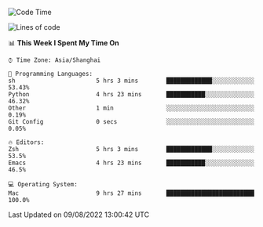 <!--START_SECTION:waka-->
![Code Time](http://img.shields.io/badge/Code%20Time-761%20hrs%2055%20mins-blue)

![Lines of code](https://img.shields.io/badge/From%20Hello%20World%20I%27ve%20Written-22%20Thousand%20lines%20of%20code-blue)

📊 **This Week I Spent My Time On** 

```text
⌚︎ Time Zone: Asia/Shanghai

💬 Programming Languages: 
sh                       5 hrs 3 mins        █████████████░░░░░░░░░░░░   53.43% 
Python                   4 hrs 23 mins       ███████████░░░░░░░░░░░░░░   46.32% 
Other                    1 min               ░░░░░░░░░░░░░░░░░░░░░░░░░   0.19% 
Git Config               0 secs              ░░░░░░░░░░░░░░░░░░░░░░░░░   0.05%

🔥 Editors: 
Zsh                      5 hrs 3 mins        █████████████░░░░░░░░░░░░   53.5% 
Emacs                    4 hrs 23 mins       ███████████░░░░░░░░░░░░░░   46.5%

💻 Operating System: 
Mac                      9 hrs 27 mins       █████████████████████████   100.0%

```


 Last Updated on 09/08/2022 13:00:42 UTC
<!--END_SECTION:waka-->
